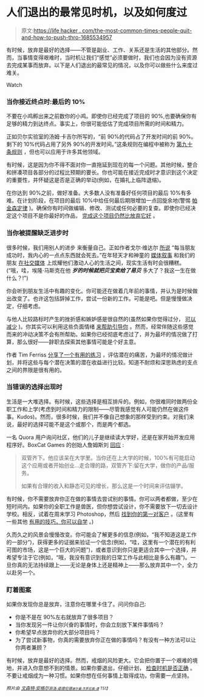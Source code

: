 # 人们退出的最常见时机，以及如何度过

> 原文:[https://life hacker . com/the-most-common-times-people-quit-and-how-to-push-thro-1685534957](https://lifehacker.com/the-most-common-times-people-quit-and-how-to-push-thro-1685534957)

有时候，放弃是最好的选择——不管是副业、工作、关系还是生活的其他部分。然而，当事情变得艰难时，当时机让我们“感觉”必须要做时，我们也会因为没有资源去完成某事而放弃。以下是人们退出的最常见的情况，以及你可以做些什么来度过难关。

Watch

### 当你接近终点时:最后的 10%

不要在小鸡孵出来之前数你的小鸡。即使你已经完成了项目的 90%,也要确保你有足够的精力到达终点。事实上，你很可能低估了完成项目所需的时间和精力。

正如贝尔实验室的汤姆·卡吉尔所写的，“前 90%的代码占了开发时间的前 90%。剩下的 10%代码占用了另外 90%的开发时间。”这条规则在编程中被称为 [第九十条规则](http://www.catb.org/jargon/html/N/Ninety-Ninety-Rule.html) ，但也可以应用于许多其他领域。

有时候，这是因为你不得不面对你一直拖延到现在的每一个问题。其他时候，整合和拼凑项目各部分的过程比预期的要长。你也可能在接近完成时才意识到这个决定的重要性，并怀疑这是否是正确的举动(例如，在婚礼上临阵退缩)。

在你达到 90%之前，做好准备。大多数人没有准备好任何项目的最后 10%有多难。在计划阶段，在项目的最后 10%中给任何最后期限增加一点回旋余地(警惕 [帕金森定律](https://lifehacker.com/parkinsons-law-and-the-4-hour-workweek-262343) )。确保你有时间做编辑、修改、测试或任何必要的复查。即使你已经决定这个项目不是你最好的作品， [完成这个项目仍然比放弃它好](http://lifehacker.com/sometimes-its-worth-finishing-your-worst-work-to-move-o-1609092593) 。

### 当你被提醒缺乏进步时

很多时候，我们用别人的进步 来衡量自己。正如作者戈尔·维达尔 [所说](https://en.wikiquote.org/wiki/Gore_Vidal) “每当朋友成功时，我内心的一点点东西就会死去。”在年轻天才和神童的 [媒体叙事](http://www.newyorker.com/magazine/2008/10/20/late-bloomers-2) 和我们的朋友 [在社交媒体](http://lifehacker.com/the-success-theater-dont-confuse-enviability-for-happi-1660456896) 上炫耀他们激动人心的生活之间，现实生活有时会很糟糕。(“哦，哇，埃隆·马斯克在他 ***岁的时候就把贝宝卖给了易贝*** 多大了？我这一生在做什么？!")

你会听到朋友生活中有趣的变化。你可能还在做着几年前的事情，并认为是时候做出改变了。也许这包括辞掉工作，尝试一份新的工作。可能是吧。但是慢慢做决定，仔细考虑。

与他人比较路标时产生的挫折感和嫉妒感是很自然的(虽然如果你觉得过分， [可以减少](http://lifehacker.com/how-i-learned-to-stop-being-so-jealous-and-finally-get-1529920256) )。你其实可以利用这些负面情绪 [来帮助引导你](http://lifehacker.com/four-phrases-we-all-say-but-should-remove-from-our-voc-1684047793) 。然而，经常伴随这些感觉而来的冲动决策不会有所帮助。如果你已经彻底考虑过了，并为最坏的情况做了打算，那么很好——辞职去探索其他事情可能是个好主意。

作者 Tim Ferriss [分享了一个有用的练习](https://www.youtube.com/watch?v=RwosCDOwRHQ#t=190) ，评估潜在的痛苦，为最坏的情况做计划，并将这些与每个潜在决策的潜在收益进行比较。知道不耐烦和深思熟虑的支点之间的界限是很有用的。

### 当错误的选择出现时

生活是一大堆选择。有时候，这些选择是相互排斥的。例如，你很难同时做两份全职工作和上学(考虑到时间和精力的限制——尽管我感觉有人可能仍然在做这件事。Kudos)。然而，很多时候，我们并不像自己想象的那样受到约束。对我们来说，最好的选择可能不是这个或那个，而是两个都选。

一名 Quora 用户询问社区，他们的儿子是继续读大学好，还是在家开始开发应用程序好。BoxCat Games 的创始人詹姆斯刘 [回应](https://www.quora.com/Should-one-quit-college-and-become-a-freelancer-designing-websites-and-developing-apps-in-the-hopes-of-launching-a-startup-in-the-future/answer/James-Liu-20?srid=hTRh&share=1) :

> 双管齐下。他应该呆在大学里。当你还在上大学的时候，100%有可能启动这个应用或者开始创业...走合理的路，双管齐下:留在大学，做你的产品/服务。
> 
> 如果有合理的收入和静态可见的增长，那么这是一个时间来评估辍学。

有时候，你不需要放弃你正在做的事情去尝试别的事情。你可以两者都做，至少在短时间内。如果你的全职工作是兽医，但你想尝试设计，你不需要放下一切去设计学校。相反，试着在周末学习 Photoshop，然后 [找到你的第一对客户](https://lifehacker.com/how-to-start-freelancing-without-quitting-your-job-30934138) 。(这里有一些其他 [有用的技巧，你可以自学](http://lifehacker.com/top-10-highly-desired-skills-you-can-teach-yourself-5905835) 。)

久而久之的风景会慢慢改变。你可能会了解更多的信息(例如，“我不知道这是工作的一部分”)，获得更多的证据来验证一个信念(例如，“哇，这里有一个潜在的有利可图的市场，这是一个巨大的问题”)，或者意识到你只是更适合其中一个选择，并希望专注于它(例如，“哦，我没有意识到我的日常工作与此相比是多么有趣”)。一旦你真的无法持续跟上——无论是身体上还是精神上——那么放弃其中一个，全力以赴另一个。

### 盯着图案

如果你发现你总是放弃，注意你在哪里卡住了。问问你自己:

*   你是不是在 90%左右就放弃了很多项目？
*   当你发现另一件让你兴奋的事情时，你会立刻放下某件事情吗？
*   你希望早点放弃你的大部分项目吗？
*   为了尝试新事物，你真的需要放弃你正在做的事情吗？有没有一种方法可以让你两者兼顾？

有时候，放弃是最好的选择。然而，戒烟的风险更大。它会把你置于一个艰难的境地，并进入你意想不到的情景。如果你要退出，仔细计划， [检查时机是否正确](https://lifehacker.com/how-to-know-when-its-time-to-quit-5948908) 。不要让戒烟成为一种习惯。如果你想在任何事情上取得成功，你需要一点坚持。

*<small>照片由</small>* [*<small>文森特·安格尔</small>*](https://www.flickr.com/photos/all-seeing_angler/5772852409)*<small></small>*<small>[*<small>菲洛·诺德伦德</small>*](https://www.flickr.com/photos/philon/2477878611)*<small></small>*<small>[*<small>谢尔曼·杰罗尼莫-谭</small>*](https://www.flickr.com/photos/smanography/2366162104) *T51】*</small></small>

<small><small></small></small>